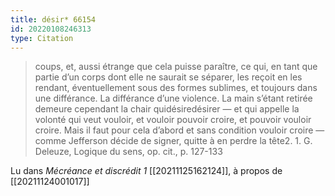 ```yaml
---
title: désir* 66154
id: 20220108246313
type: Citation
---
```


> coups, et, aussi étrange que cela puisse paraître, ce qui, en tant que partie d’un corps dont elle ne saurait se séparer, les reçoit en les rendant, éventuellement sous des formes sublimes, et toujours dans une différance. La différance d’une violence. La main s’étant retirée demeure cependant la chair quidésiredésirer — et qui appelle la volonté qui veut vouloir, et vouloir pouvoir croire, et pouvoir vouloir croire. Mais il faut pour cela d’abord et sans condition vouloir croire — comme Jefferson décide de signer, quitte à en perdre la tête2. 1. G. Deleuze, Logique du sens, op. cit., p. 127-133

Lu dans *Mécréance et discrédit 1* [[20211125162124]], à propos de [[20211124001017]]